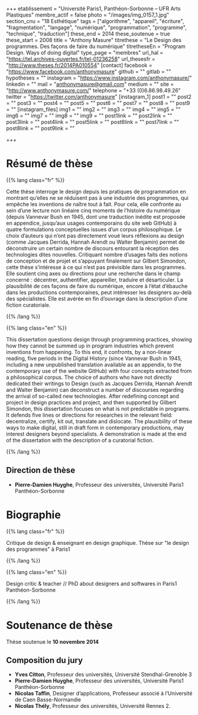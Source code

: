 +++
etablissement = "Université Paris1, Panthéon-Sorbonne  – UFR Arts Plastiques"
membre_actif = false
photo = "/images/img_0157_1.jpg"
section_cnu = "18 Esthétique"
tags = ["algorithme", "appareil", "écriture", "fragmentation", "langage", "numérique", "programmation", "programme", "technique", "traduction"]
these_end = 2014
these_soutenue = true
these_start = 2008
title = "Anthony Masure"
titrethese = "Le Design des programmes. Des façons de faire du numérique"
titretheseEn = "Program Design. Ways of doing digital"
type_page = "membres"
url_hal = "https://tel.archives-ouvertes.fr/tel-01236258"
url_thesesfr = "http://www.theses.fr/2014PA010554"
[contact]
facebook = "https://www.facebook.com/anthonymasure"
github = ""
gitlab = ""
hypotheses = ""
instagram = "https://www.instagram.com/anthonymasure/"
linkedin = ""
mail = "anthonymasure@gmail.com"
medium = ""
site = "http://www.anthonymasure.com/"
telephone = "+33 (0)6.86.98.49.26"
twitter = "https://twitter.com/anthonymasure"
[instagram_1]
post1 = ""
post2 = ""
post3 = ""
post4 = ""
post5 = ""
post6 = ""
post7 = ""
post8 = ""
post9 = ""
[instagram_files]
img1 = ""
img2 = ""
img3 = ""
img4 = ""
img5 = ""
img6 = ""
img7 = ""
img8 = ""
img9 = ""
post1link = ""
post2link = ""
post3link = ""
post4link = ""
post5link = ""
post6link = ""
post7link = ""
post8link = ""
post9link = ""

+++
<!-- Supprimer les parties non remplies (supprimer les blocks de lang s'il n'y a pas deux langues). Tu es libre d'ajouter ce que tu veux à cette partie -->

# Résumé de thèse

{{% lang class="fr" %}}

Cette thèse interroge le design depuis les pratiques de programmation en montrant qu’elles ne se réduisent pas à une industrie des programmes, qui empêche les inventions de naître tout à fait. Pour cela, elle confronte au sein d’une lecture non linéaire cinq moments de l’histoire du numérique (depuis Vannevar Bush en 1945, dont une traduction inédite est proposée en appendice, jusqu’aux usages contemporains du site web GitHub) à quatre formulations conceptuelles issues d’un corpus philosophique. Le choix d’auteurs qui n’ont pas directement voué leurs réflexions au design (comme Jacques Derrida, Hannah Arendt ou Walter Benjamin) permet de déconstruire un certain nombre de discours entourant la réception des technologies dites nouvelles. Critiquant nombre d’usages faits des notions de conception et de projet et s’appuyant finalement sur Gilbert Simondon, cette thèse s’intéresse à ce qui n’est pas prévisible dans les programmes. Elle soutient cinq axes ou directions pour une recherche dans le champ concerné : décentrer, authentifier, appareiller, traduire et désarticuler. La plausibilité de ces façons de faire du numérique, encore à l’état d’ébauche dans les productions contemporaines, peut intéresser les designers au-delà des spécialistes. Elle est avérée en fin d’ouvrage dans la description d’une fiction curatoriale.

{{% /lang %}}

{{% lang class="en" %}}

This dissertation questions design through programming practices, showing how they cannot be summed up in program industries which prevent inventions from happening. To this end, it confronts, by a non-linear reading, five periods in the Digital History (since Vannevar Bush in 1945, including a new unpublished translation available as an appendix, to the contemporary use of the website GitHub) with four concepts extracted from a philosophical corpus. The choice of authors who have not directly dedicated their writings to Design (such as Jacques Derrida, Hannah Arendt and Walter Benjamin) can deconstruct a number of discourses regarding the arrival of so-called new technologies. After redefining concept and project in design practices and project, and then supported by Gilbert Simondon, this dissertation focuses on what is not predictable in programs. It defends five lines or directions for researches in the relevant field: decentralize, certify, kit out, translate and dislocate. The plausibility of these ways to make digital, still in draft form in contemporary productions, may interest designers beyond specialists. A demonstration is made at the end of the dissertation with the description of a curatorial fiction.

{{% /lang %}}

## Direction de thèse

* **Pierre-Damien Huyghe**, Professeur des universités, Université Paris1 Panthéon-Sorbonne

# Biographie

{{% lang class="fr" %}}

Critique de design & enseignant en design graphique. Thèse sur "le design des programmes" à Paris1

{{% /lang %}}

{{% lang class="en" %}}

Design critic & teacher // PhD about designers and softwares in Paris1 Panthéon-Sorbonne

{{% /lang %}}

# Soutenance de thèse

Thèse soutenue le **10 novembre 2014**

## Composition du jury

* **Yves Citton**, Professeur des universités, Université Stendhal-Grenoble 3
* **Pierre-Damien Huyghe**, Professeur des universités, Université Paris1 Panthéon-Sorbonne
* **Nicolas Taffin**, Designer d’applications, Professeur associé à l’Université de Caen Basse-Normandie
* **Nicolas Thély**, Professeur des universités, Université Rennes 2.